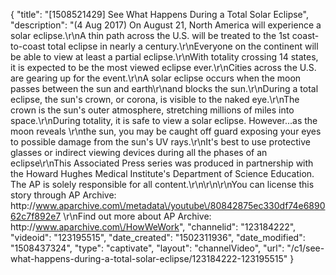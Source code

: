 {
    "title": "[1508521429] See What Happens During a Total Solar Eclipse",
    "description": "(4 Aug 2017) On August 21, North America will experience a solar eclipse.\r\nA thin path across the U.S. will be treated to the 1st coast-to-coast total eclipse in nearly a century.\r\nEveryone on the continent will be able to view at least  a partial eclipse.\r\nWith totality crossing 14 states, it is expected to be the most viewed eclipse ever.\r\nCities across the U.S.  are gearing up for the event.\r\nA solar eclipse occurs when the moon passes between the sun and earth\r\nand blocks the sun.\r\nDuring a total eclipse, the sun's crown, or corona, is visible to the naked eye.\r\nThe crown is the sun's outer atmosphere, stretching millions of miles into space.\r\nDuring totality, it is safe to view a solar eclipse. However...as the moon reveals \r\nthe sun, you may be caught off guard exposing your eyes to possible damage from the sun's UV rays.\r\nIt's best to use protective glasses or indirect viewing devices during all the phases of an eclipse\r\nThis Associated Press series was produced in partnership with the Howard Hughes Medical Institute's Department of Science Education. The AP is solely responsible for all content.\r\n\r\n\r\nYou can license this story through AP Archive: http:\/\/www.aparchive.com\/metadata\/youtube\/80842875ec330df74e689062c7f892e7 \r\nFind out more about AP Archive: http:\/\/www.aparchive.com\/HowWeWork",
    "channelid": "123184222",
    "videoid": "123195515",
    "date_created": "1502311936",
    "date_modified": "1508437324",
    "type": "captivate",
    "layout": "channelVideo",
    "url": "\/c1\/see-what-happens-during-a-total-solar-eclipse\/123184222-123195515"
}